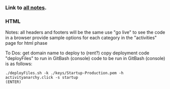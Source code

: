 ### Link to [all notes](/notes.md).

### HTML
Notes:
all headers and footers will be the same
use "go live" to see the code in a browser
provide sample options for each category in the "activities" page for html phase

To Dos:
get domain name to deploy to (rent?)
copy deployment code "deployFiles" to run in GitBash (console)
code to be run in GitBash (console) is as follows:

    ./deployFiles.sh -k ./keys/Startup-Production.pem -h activityanarchy.click -s startup
    (ENTER)